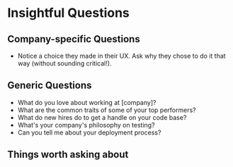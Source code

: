 # Insightful Questions


## Company-specific Questions

* Notice a choice they made in their UX. Ask why they chose to do it that way (without sounding critical!).


## Generic Questions

* What do you love about working at [company]?
* What are the common traits of some of your top performers?
* What do new hires do to get a handle on your code base?
* What's your company's philosophy on testing?
* Can you tell me about your deployment process?

## Things worth asking about